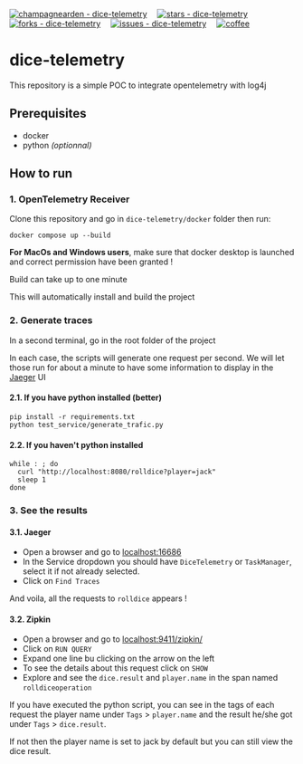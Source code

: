 [![champagnearden - dice-telemetry](https://img.shields.io/static/v1?label=champagnearden&message=dice-telemetry&color=blue&logo=github)](https://github.com/champagnearden/dice-telemetry "Go to GitHub repo")
&emsp;[![stars - dice-telemetry](https://img.shields.io/github/stars/champagnearden/dice-telemetry?style=social)](https://github.com/champagnearden/dice-telemetry)
&emsp;[![forks - dice-telemetry](https://img.shields.io/github/forks/champagnearden/dice-telemetry?style=social)](https://github.com/champagnearden/dice-telemetry)
&emsp;[![issues - dice-telemetry](https://img.shields.io/github/issues/champagnearden/dice-telemetry)](https://github.com/champagnearden/dice-telemetry/issues)
&emsp;[![coffee](https://img.buymeacoffee.com/button-api/?text=Buy%20me%20a%20coffee&emoji=🗿&slug=champagnearden&button_colour=FF5F5F&font_colour=FFFFFF&font_family=Cookie&outline_colour=000000&coffee_colour=ffffff)](https://buymeacoffee.com/champagnearden "Buy me a coffee")

# dice-telemetry
This repository is a simple POC to integrate opentelemetry with log4j

## Prerequisites
- docker
- python *(optionnal)*

## How to run
### 1. OpenTelemetry Receiver
Clone this repository and go in `dice-telemetry/docker` folder then run:
```shell
docker compose up --build
```
**For MacOs and Windows users**, make sure that docker desktop is launched and correct permission have been granted !

Build can take up to one minute

This will automatically install and build the project

### 2. Generate traces
In a second terminal, go in the root folder of the project

In each case, the scripts will generate one request per second. We will let those run for about a minute to have some information to display in the [Jaeger](https://www.jaegertracing.io/) UI
#### 2.1. If you have python installed (better)
```shell
pip install -r requirements.txt 
python test_service/generate_trafic.py
```
#### 2.2. If you haven't python installed
```shell
while : ; do
  curl "http://localhost:8080/rolldice?player=jack"
  sleep 1
done
```

### 3. See the results
#### 3.1. Jaeger
- Open a browser and go to [localhost:16686](http://localhost:16686)
- In the Service dropdown you should have `DiceTelemetry` or `TaskManager`, select it if not already selected.
- Click on `Find Traces`

And voila, all the requests to `rolldice` appears !

#### 3.2. Zipkin
- Open a browser and go to [localhost:9411/zipkin/](http://localhost:9411/zipkin/)
- Click on `RUN QUERY`
- Expand one line bu clicking on the arrow on the left
- To see the details about this request click on `SHOW`
- Explore and see the `dice.result` and `player.name` in the span named `rolldiceoperation`

If you have executed the python script, you can see in the tags of each request the player name under `Tags` > `player.name` and the result he/she got under `Tags` > `dice.result`.

If not then the player name is set to jack by default but you can still view the dice result.
